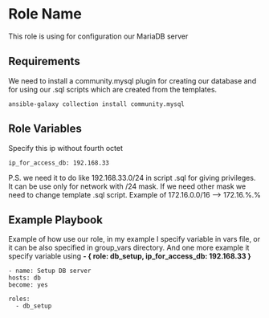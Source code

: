 Role Name
=========

This role is using for configuration our MariaDB server

Requirements
------------
We need to install a community.mysql plugin for creating our database and for using our .sql scripts which are created from the templates.
```
ansible-galaxy collection install community.mysql
```
Role Variables
--------------

Specify this ip without fourth octet
```
ip_for_access_db: 192.168.33
```

P.S. we need it to do like 192.168.33.0/24 in script .sql for giving privileges. It can be use only for network with /24 mask. If we need other mask we need to change template .sql script. Example of 172.16.0.0/16 --> 172.16.%.%


Example Playbook
----------------

Example of how use our role, in my example I specify variable in vars file, or it can be also specified in group_vars directory. And one more example it specify variable using __- { role: db_setup, ip_for_access_db: 192.168.33 }__

    - name: Setup DB server
    hosts: db
    become: yes

    roles:
      - db_setup

